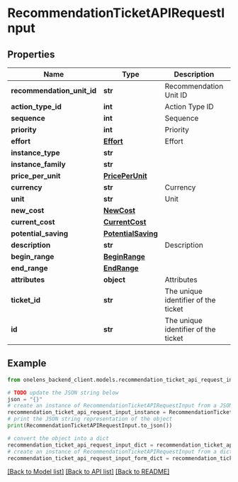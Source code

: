 # RecommendationTicketAPIRequestInput


## Properties

Name | Type | Description | Notes
------------ | ------------- | ------------- | -------------
**recommendation_unit_id** | **str** | Recommendation Unit ID | 
**action_type_id** | **int** | Action Type ID | 
**sequence** | **int** | Sequence | 
**priority** | **int** | Priority | 
**effort** | [**Effort**](Effort.md) | Effort | 
**instance_type** | **str** |  | [optional] 
**instance_family** | **str** |  | [optional] 
**price_per_unit** | [**PricePerUnit**](PricePerUnit.md) |  | 
**currency** | **str** | Currency | 
**unit** | **str** | Unit | 
**new_cost** | [**NewCost**](NewCost.md) |  | 
**current_cost** | [**CurrentCost**](CurrentCost.md) |  | 
**potential_saving** | [**PotentialSaving**](PotentialSaving.md) |  | 
**description** | **str** | Description | 
**begin_range** | [**BeginRange**](BeginRange.md) |  | 
**end_range** | [**EndRange**](EndRange.md) |  | 
**attributes** | **object** | Attributes | 
**ticket_id** | **str** | The unique identifier of the ticket | 
**id** | **str** | The unique identifier of the ticket | [optional] 

## Example

```python
from onelens_backend_client.models.recommendation_ticket_api_request_input import RecommendationTicketAPIRequestInput

# TODO update the JSON string below
json = "{}"
# create an instance of RecommendationTicketAPIRequestInput from a JSON string
recommendation_ticket_api_request_input_instance = RecommendationTicketAPIRequestInput.from_json(json)
# print the JSON string representation of the object
print(RecommendationTicketAPIRequestInput.to_json())

# convert the object into a dict
recommendation_ticket_api_request_input_dict = recommendation_ticket_api_request_input_instance.to_dict()
# create an instance of RecommendationTicketAPIRequestInput from a dict
recommendation_ticket_api_request_input_form_dict = recommendation_ticket_api_request_input.from_dict(recommendation_ticket_api_request_input_dict)
```
[[Back to Model list]](../README.md#documentation-for-models) [[Back to API list]](../README.md#documentation-for-api-endpoints) [[Back to README]](../README.md)


